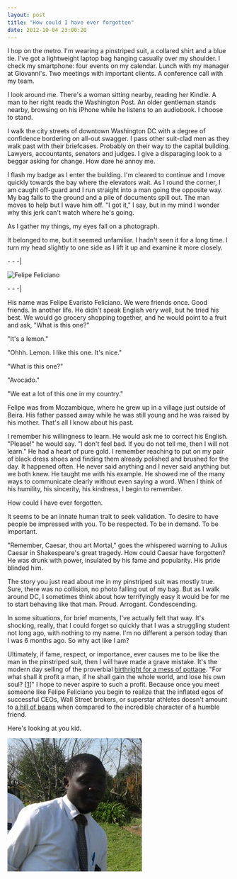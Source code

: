 ```yaml
---
layout: post
title: "How could I have ever forgotten"
date: 2012-10-04 23:00:20
---
```


I hop on the metro. I'm wearing a pinstriped suit, a collared shirt and a blue tie. I've got a lightweight laptop bag hanging casually over my shoulder. I check my smartphone: four events on my calendar. Lunch with my manager at Giovanni's. Two meetings with important clients. A conference call with my team.

I look around me. There's a woman sitting nearby, reading her Kindle. A man to her right reads the Washington Post. An older gentleman stands nearby, browsing on his iPhone while he listens to an audiobook. I choose to stand.

I walk the city streets of downtown Washington DC with a degree of confidence bordering on all-out swagger. I pass other suit-clad men as they walk past with their briefcases. Probably on their way to the capital building. Lawyers, accountants, senators and judges. I give a disparaging look to a beggar asking for change. How dare he annoy me.

I flash my badge as I enter the building. I'm cleared to continue and I move quickly towards the bay where the elevators wait. As I round the corner, I am caught off-guard and I run straight into a man going the opposite way. My bag falls to the ground and a pile of documents spill out. The man moves to help but I wave him off. "I got it," I say, but in my mind I wonder why this jerk can't watch where he's going.

As I gather my things, my eyes fall on a photograph.

It belonged to me, but it seemed unfamiliar. I hadn't seen it for a long time. I turn my head slightly to one side as I lift it up and examine it more closely.

\- - -|

<img alt="Felipe Feliciano" src="https://lh5.googleusercontent.com/-e0e6cLrwz2w/UG5dYPpqnQI/AAAAAAAABCQ/xu8oou_9m4s/s721/20121005_000614.jpg" style="width: 721px; height: 541px; " />

\- - -|

His name was Felipe Evaristo Feliciano. We were friends once. Good friends. In another life. He didn't speak English very well, but he tried his best. We would go grocery shopping together, and he would point to a fruit and ask, "What is this one?"

"It's a lemon."

"Ohhh. Lemon. I like this one. It's nice."

"What is this one?"

"Avocado."

"We eat a lot of this one in my country."

Felipe was from Mozambique, where he grew up in a village just outside of Beira. His father passed away while he was still young and he was raised by his mother. That's all I know about his past.

I remember his willingness to learn. He would ask me to correct his English. "Please!" he would say. "I don't feel bad. If you do not tell me, then I will not learn." He had a heart of pure gold. I remember reaching to put on my pair of black dress shoes and finding them already polished and brushed for the day. It happened often. He never said anything and I never said anything but we both knew. He taught me with his example. He showed me of the many ways to communicate clearly without even saying a word. When I think of his humility, his sincerity, his kindness, I begin to remember.

How could I have ever forgotten.

It seems to be an innate human trait to seek validation. To desire to have people be impressed with you. To be respected. To be in demand. To be important.

"Remember, Caesar, thou art Mortal," goes the whispered warning to Julius Caesar in Shakespeare's great tragedy. How could Caesar have forgotten? He was drunk with power, insulated by his fame and popularity. His pride blinded him.

The story you just read about me in my pinstriped suit was mostly true. Sure, there was no collision, no photo falling out of my bag. But as I walk around DC, I sometimes think about how terrifyingly easy it would be for me to start behaving like that man. Proud. Arrogant. Condescending.

In some situations, for brief moments, I've actually felt that way. It's shocking, really, that I could forget so quickly that I was a struggling student not long ago, with nothing to my name. I'm no different a person today than I was 6 months ago. So why act like I am?

Ultimately, if fame, respect, or importance, ever causes me to be like the man in the pinstriped suit, then I will have made a grave mistake. It's the modern day selling of the proverbial <a href="https://www.lds.org/scriptures/ot/gen/25.33-34?lang=eng" target="_blank" title="Isaac and Esau">birthright for a mess of pottage</a>. "For what shall it profit a man, if he shall gain the whole world, and lose his own soul? [<a href="http://www.lds.org/scriptures/nt/mark/8.36?lang=eng" target="_blank" title="Mark 8:36">1</a>]" I hope to never aspire to such a profit. Because once you meet someone like Felipe Feliciano you begin to realize that the inflated egos of successful CEOs, Wall Street brokers, or superstar athletes doesn't amount to <a href="http://www.imdb.com/title/tt0034583/quotes?qt=qt0429980" target="_blank">a hill of beans</a> when compared to the incredible character of a humble friend.

Here's looking at you kid.

<img alt="" src="/assets/images/felipe2.JPG" style="width: 304px; height: 301px; margin: 0px auto; " />
